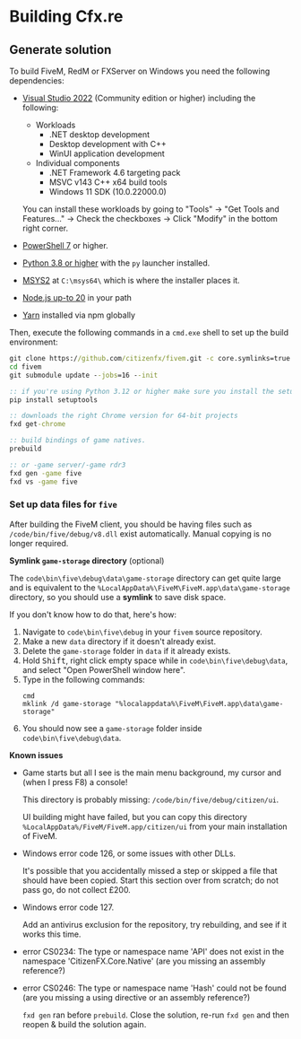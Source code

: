# Building Cfx.re

## Generate solution

To build FiveM, RedM or FXServer on Windows you need the following dependencies:

* [Visual Studio 2022](https://visualstudio.microsoft.com/downloads/) (Community edition or higher) including the following:
  - Workloads
    - .NET desktop development
    - Desktop development with C++
    - WinUI application development
  - Individual components
    - .NET Framework 4.6 targeting pack
    - MSVC v143 C++ x64 build tools
    - Windows 11 SDK (10.0.22000.0)
  
  You can install these workloads by going to "Tools" -> "Get Tools and Features..." -> Check the checkboxes -> Click "Modify" in the bottom right corner.
  
* [PowerShell 7](https://aka.ms/powershell-release?tag=stable) or higher.
* [Python 3.8 or higher](https://python.org/) with the `py` launcher installed.
* [MSYS2](https://www.msys2.org/) at `C:\msys64\` which is where the installer places it.
* [Node.js up-to 20](https://nodejs.org/en/download/) in your path
* [Yarn](https://classic.yarnpkg.com/en/docs/install/) installed via npm globally

Then, execute the following commands in a `cmd.exe` shell to set up the build environment:

```bat
git clone https://github.com/citizenfx/fivem.git -c core.symlinks=true
cd fivem
git submodule update --jobs=16 --init

:: if you're using Python 3.12 or higher make sure you install the setuptools package
pip install setuptools

:: downloads the right Chrome version for 64-bit projects
fxd get-chrome

:: build bindings of game natives.
prebuild

:: or -game server/-game rdr3
fxd gen -game five
fxd vs -game five
```

### Set up data files for `five`

After building the FiveM client, you should be having files such as `/code/bin/five/debug/v8.dll` exist automatically. Manual copying is no longer required.

**Symlink `game-storage` directory** (optional)

The `code\bin\five\debug\data\game-storage` directory can get quite large and is equivalent to the `%LocalAppData%\FiveM\FiveM.app\data\game-storage` directory, so you should use a **symlink** to save disk space.

If you don't know how to do that, here's how:

1. Navigate to `code\bin\five\debug` in your `fivem` source repository.
2. Make a new `data` directory if it doesn't already exist.
3. Delete the `game-storage` folder in `data` if it already exists.
4. Hold <kbd>Shift</kbd>, right click empty space while in `code\bin\five\debug\data`, and select "Open PowerShell window here".
5. Type in the following commands:
   ```
   cmd
   mklink /d game-storage "%localappdata%\FiveM\FiveM.app\data\game-storage"
   ```
6. You should now see a `game-storage` folder inside `code\bin\five\debug\data`.

**Known issues**

- Game starts but all I see is the main menu background, my cursor and (when I press F8) a console!
  
  This directory is probably missing: `/code/bin/five/debug/citizen/ui`.
  
  UI building might have failed, but you can copy this directory `%LocalAppData%/FiveM/FiveM.app/citizen/ui` from your main installation of FiveM.
- Windows error code 126, or some issues with other DLLs.

  It's possible that you accidentally missed a step or skipped a file that should have been copied. Start this section over from scratch; do not pass go, do not collect £200.

- Windows error code 127.

  Add an antivirus exclusion for the repository, try rebuilding, and see if it works this time.
  
- error CS0234: The type or namespace name 'API' does not exist in the namespace 'CitizenFX.Core.Native' (are you missing an assembly reference?)
- error CS0246: The type or namespace name 'Hash' could not be found (are you missing a using directive or an assembly reference?)

  `fxd gen` ran before `prebuild`. Close the solution, re-run `fxd gen` and then reopen & build the solution again.
